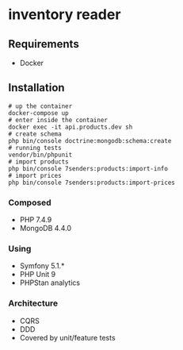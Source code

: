 # inventory reader

## Requirements
* Docker

## Installation

```shell script
# up the container
docker-compose up
# enter inside the container
docker exec -it api.products.dev sh
# create schema
php bin/console doctrine:mongodb:schema:create
# running tests
vendor/bin/phpunit
# import products
php bin/console 7senders:products:import-info
# import prices
php bin/console 7senders:products:import-prices
```

### Composed
* PHP 7.4.9
* MongoDB 4.4.0

### Using
* Symfony 5.1.*
* PHP Unit 9
* PHPStan analytics

### Architecture

* CQRS
* DDD
* Covered by unit/feature tests
